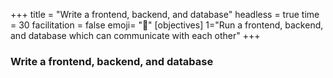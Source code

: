 +++
title = "Write a frontend, backend, and database"
headless = true
time = 30
facilitation = false
emoji= "📖"
[objectives]
    1="Run a frontend, backend, and database which can communicate with each other"
+++

### Write a frontend, backend, and database
